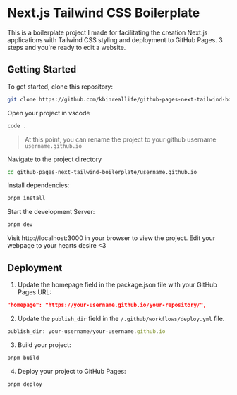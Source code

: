 # Next.js Tailwind CSS Boilerplate

This is a boilerplate project I made for facilitating the creation Next.js applications with Tailwind CSS styling and deployment to GitHub Pages. 3 steps and you're ready to edit a website.

## Getting Started

To get started, clone this repository:

```bash
git clone https://github.com/kbinreallife/github-pages-next-tailwind-boilerplate.git
```

Open your project in vscode
```bash
code .
```
> At this point, you can rename the project to your github username `username.github.io`

Navigate to the project directory

```bash
cd github-pages-next-tailwind-boilerplate/username.github.io
```

Install dependencies:

```bash
pnpm install
```

Start the development Server:

```bash
pnpm dev
```

Visit http://localhost:3000 in your browser to view the project.
Edit your webpage to your hearts desire <3

## Deployment

1. Update the homepage field in the package.json file with your GitHub Pages URL:

```json
"homepage": "https://your-username.github.io/your-repository/",
```

2. Update the `publish_dir` field in the `/.github/workflows/deploy.yml` file.

```js
publish_dir: your-username/your-username.github.io
```

3. Build your project:

```bash
pnpm build
```

4. Deploy your project to GitHub Pages:

```bash
pnpm deploy
```
